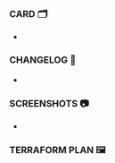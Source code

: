 ### CARD :card_index_dividers:

-

### CHANGELOG :memo:

-

### SCREENSHOTS :camera: 

-

### TERRAFORM PLAN :framed_picture:

